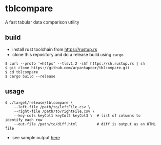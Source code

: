 # tblcompare

A fast tabular data comparison utility

## build

- install rust toolchain from <https://rustup.rs>
- clone this repository and do a release build using `cargo`

```console
$ curl --proto '=https' --tlsv1.2 -sSf https://sh.rustup.rs | sh
$ git clone https://github.com/arpankapoor/tblcompare.git
$ cd tblcompare
$ cargo build --release
```

## usage

```console
$ ./target/release/tblcompare \
    --left-file /path/to/leftFile.csv \
    --right-file /path/to/rightFile.csv \
    --key-cols keyCol1 keyCol2 keyCol3 \  # list of columns to identify each row
    --out-file /path/to/diff.html         # diff is output as an HTML file
```

- see sample output [here](https://arpankapoor.com/tblcompare.sample.html)
